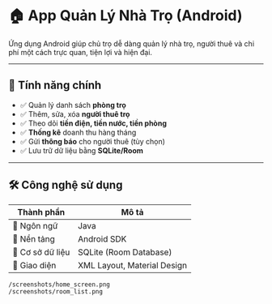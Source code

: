 # 🏠 App Quản Lý Nhà Trọ (Android)

Ứng dụng Android giúp chủ trọ dễ dàng quản lý nhà trọ, người thuê và chi phí một cách trực quan, tiện lợi và hiện đại.

---

## 🚀 Tính năng chính

- ✅ Quản lý danh sách **phòng trọ**
- ✅ Thêm, sửa, xóa **người thuê trọ**
- ✅ Theo dõi **tiền điện, tiền nước, tiền phòng**
- ✅ **Thống kê** doanh thu hàng tháng
- ✅ Gửi **thông báo** cho người thuê (tùy chọn)
- ✅ Lưu trữ dữ liệu bằng **SQLite/Room**

---

## 🛠️ Công nghệ sử dụng

| Thành phần       | Mô tả                          |
|------------------|-------------------------------|
| 🧠 Ngôn ngữ       | Java                          |
| 📱 Nền tảng       | Android SDK                  |
| 💾 Cơ sở dữ liệu  | SQLite (Room Database)       |
| 🎨 Giao diện      | XML Layout, Material Design  |

```bash
/screenshots/home_screen.png
/screenshots/room_list.png
